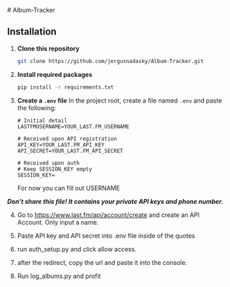 ﻿﻿# Album-Tracker

## Installation

1. **Clone this repository**
   ```bash
   git clone https://github.com/jergusnadasky/Album-Tracker.git
   
2. **Install required packages**
   ```bash
   pip install -r requirements.txt
   
3. **Create a `.env` file**
   In the project root, create a file named `.env` and paste the following:

   ```env
   # Initial detail
   LASTFMUSERNAME=YOUR_LAST.FM_USERNAME

   # Received upon API registration
   API_KEY=YOUR_LAST.FM_API_KEY
   API_SECRET=YOUR_LAST.FM_API_SECRET

   # Received upon auth
   # Keep SESSION_KEY empty
   SESSION_KEY=
   ```
   For now you can fill out USERNAME

  ***Don’t share this file! It contains your private API keys and phone number.***

  4. Go to https://www.last.fm/api/account/create and create an API Account. Only input a name.

  5. Paste API key and API secret into .env file inside of the quotes

  6. run auth_setup.py and click allow access.

  7. after the redirect, copy the url and paste it into the console.

  8. Run log_albums.py and profit

